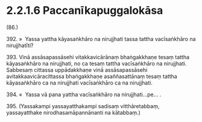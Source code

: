 

# 2.2.1.6 Paccanīkapuggalokāsa





(86.)

392\. »  Yassa yattha kāyasaṅkhāro na nirujjhati tassa tattha vacīsaṅkhāro na nirujjhatīti?

393\. Vinā assāsapassāsehi vitakkavicārānaṃ bhaṅgakkhaṇe tesaṃ tattha kāyasaṅkhāro na nirujjhati, no ca tesaṃ tattha vacīsaṅkhāro na nirujjhati. Sabbesaṃ cittassa uppādakkhaṇe vinā assāsapassāsehi avitakkaavicāracittassa bhaṅgakkhaṇe asaññasattānaṃ tesaṃ tattha kāyasaṅkhāro ca na nirujjhati vacīsaṅkhāro ca na nirujjhati.

394\. «  Yassa vā pana yattha vacīsaṅkhāro na nirujjhati…pe… .

395\. (Yassakampi yassayatthakampi sadisaṃ vitthāretabbaṃ, yassayatthake nirodhasamāpannānanti na kātabbaṃ.)



